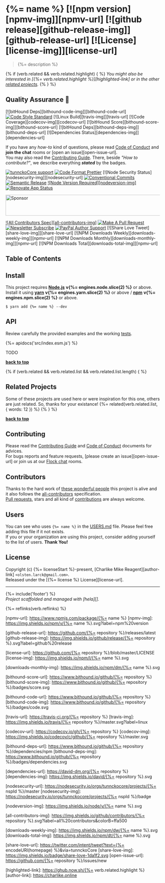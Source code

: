 # {%= name %} [![npm version][npmv-img]][npmv-url] [![github release][github-release-img]][github-release-url] [![License][license-img]][license-url] 

> {%= description %}

<div id="thetop"></div>

{% if (verb.related && verb.related.highlight) { %}
_You might also be interested in [{%= verb.related.highlight %}][highlighted-link] or in the other [related projects](#related-projects)._
{% } %}

## Quality Assurance :100:

[![bitHound Deps][bithound-code-img]][bithound-code-url] 
[![Code Style Standard][standard-img]][standard-url] 
[![Linux Build][travis-img]][travis-url] 
[![Code Coverage][codecov-img]][codecov-url] 
[![bitHound Score][bithound-score-img]][bithound-score-url] 
[![bitHound Deps][bithound-deps-img]][bithound-deps-url] 
[![Dependencies Status][dependencies-img]][dependencies-url] 

If you have any _how-to_ kind of questions, please read [Code of Conduct](./CODE_OF_CONDUCT.md) and **join the chat** rooms or [open an issue][open-issue-url].  
You may also read the [Contributing Guide](./CONTRIBUTING.md). There, beside _"How to contribute?"_, we describe everything **_stated_** by  the badges.

[![tunnckoCore support][chat-img]][chat-url] 
[![Code Format Prettier][prettier-img]][prettier-url] 
[![Node Security Status][nodesecurity-img]][nodesecurity-url] 
[![Conventional Commits][ccommits-img]][ccommits-url] 
[![Semantic Release][semantic-release-img]][semantic-release-url] 
[![Node Version Required][nodeversion-img]][nodeversion-url] 
[![Renovate App Status][renovate-img]][renovate-url]

<a target="_blank" rel="nofollow" href="https://app.codesponsor.io/link/K7yYzzA5nb2ZDR4GTKmgUdfe/{%= repository %}">
  <img alt="Sponsor" width="888" height="68" src="https://app.codesponsor.io/embed/K7yYzzA5nb2ZDR4GTKmgUdfe/{%=
repository %}.svg" />
</a>
<p></p>

[![All Contributors Spec][all-contributors-img]](#contributors) 
[![Make A Pull Request][prs-welcome-img]][prs-welcome-url] 
[![Newsletter Subscribe][tinyletter-img]][tinyletter-url] 
[![PayPal Author Support][paypal-donate-img]][paypal-donate-url] 
[![Share Love Tweet][share-love-img]][share-love-url] 
[![NPM Downloads Weekly][downloads-weekly-img]][npmv-url] 
[![NPM Downloads Monthly][downloads-monthly-img]][npmv-url] 
[![NPM Downloads Total][downloads-total-img]][npmv-url] 

## Table of Contents
<!-- toc -->

## Install

This project requires [**Node.js**][nodeversion-url] **v{%= engines.node.slice(2) %}** or above. Install it using [**yarn**](https://yarnpkg.com) **v{%= engines.yarn.slice(2) %}** or above / [**npm**](https://www.npmjs.com) **v{%= engines.npm.slice(2) %}** or above.

```
$ yarn add {%= name %} --dev
```
<!-- 
A browser usage is also possible, thanks to the [unpkg.com](https://unpkg.com) CDN and [Rollup](https://ghub.now.sh/rollup) bundler.  
See available bundles at [`https://unpkg.com/{%= name %}/dist/browser/`](https://unpkg.com/{%= name %}/dist/browser/).

> _**Note:** May not work in the browser if some of the [Node.js builtin modules](https://github.com/juliangruber/builtins/blob/master/builtins.json) are used here._
 -->
 
## API
Review carefully the provided examples and the working [tests](./test).

{%= apidocs('src/index.esm.js') %}

TODO

**[back to top](#thetop)**

{% if (verb.related && verb.related.list && verb.related.list.length) { %}
## Related Projects
Some of these projects are used here or were inspiration for this one, others are just related. So, thanks for your existance! 
{%= related(verb.related.list, { words: 12 }) %}
{% } %}

**[back to top](#thetop)**

## Contributing
Please read the [Contributing Guide](./CONTRIBUTING.md) and [Code of Conduct](./CODE_OF_CONDUCT.md) documents for advices.  
For bugs reports and feature requests, [please create an issue][open-issue-url] or join us at our [Flock chat][chat-url] rooms.
  
## Contributors
Thanks to the hard work of [these wonderful people](./CONTRIBUTORS.md) this project is alive and it also follows the [all-contributors](https://github.com/kentcdodds/all-contributors) specification.  
[Pull requests](./CONTRIBUTING.md#opening-a-pull-request), stars and all kind of [contributions](https://opensource.guide/how-to-contribute/#what-it-means-to-contribute) are always welcome.

## Users
You can see who uses `{%= name %}` in the [USERS.md](./USERS.md) file. Please feel free adding this file if it not exists.  
If you or your organization are using this project, consider adding yourself to the list of users. **Thank You!**

## License
Copyright (c) {%= licenseStart %}-present, [Charlike Mike Reagent][author-link] `<olsten.larck@gmail.com>`.  
Released under the [{%= license %} License][license-url].

***

{%= include('footer') %}  
_Project scaffolded and managed with [hela][]._

{%= reflinks(verb.reflinks) %}


<!-- Heading badges -->
[npmv-url]: https://www.npmjs.com/package/{%= name %}
[npmv-img]: https://img.shields.io/npm/v/{%= name %}.svg?label=npm%20version

[github-release-url]: https://github.com/{%= repository %}/releases/latest
[github-release-img]: https://img.shields.io/github/release/{%= repository %}.svg?label=github%20release

[license-url]: https://github.com/{%= repository %}/blob/master/LICENSE
[license-img]: https://img.shields.io/npm/l/{%= name %}.svg
<!-- [license-img]: https://img.shields.io/badge/license-tunnckoCore_1%2E0-blue.svg -->

[downloads-monthly-img]: https://img.shields.io/npm/dm/{%= name %}.svg

<!-- Front line badges -->
[bithound-score-url]: https://www.bithound.io/github/{%= repository %}
[bithound-score-img]: https://www.bithound.io/github/{%= repository %}/badges/score.svg

[bithound-code-url]: https://www.bithound.io/github/{%= repository %}
[bithound-code-img]: https://www.bithound.io/github/{%= repository %}/badges/code.svg

[standard-url]: https://github.com/airbnb/javascript
[standard-img]: https://img.shields.io/badge/code_style-airbnb-brightgreen.svg

[travis-url]: https://travis-ci.org/{%= repository %}
[travis-img]: https://img.shields.io/travis/{%= repository %}/master.svg?label=linux

[codecov-url]: https://codecov.io/gh/{%= repository %}
[codecov-img]: https://img.shields.io/codecov/c/github/{%= repository %}/master.svg

[bithound-deps-url]: https://www.bithound.io/github/{%= repository %}/dependencies/npm
[bithound-deps-img]: https://www.bithound.io/github/{%= repository %}/badges/dependencies.svg

[dependencies-url]: https://david-dm.org/{%= repository %}
[dependencies-img]: https://img.shields.io/david/{%= repository %}.svg

<!-- Second front of badges -->
[chat-url]: https://tunnckocore.flock.com/?i=cx2xoeofjtj6eo6c
[chat-img]: https://img.shields.io/badge/chat-on_flock-brightgreen.svg

[prettier-url]: https://github.com/prettier/prettier
[prettier-img]: https://img.shields.io/badge/styled_with-prettier-f952a5.svg

[nodesecurity-url]: https://nodesecurity.io/orgs/tunnckocore/projects/{%= nspId %}/master
[nodesecurity-img]: https://nodesecurity.io/orgs/tunnckocore/projects/{%= nspId %}/badge
<!-- the original color of nsp: 
[nodesec-img]: https://img.shields.io/badge/nsp-no_known_vulns-35a9e0.svg -->

[ccommits-url]: https://conventionalcommits.org/
[ccommits-img]: https://img.shields.io/badge/conventional_commits-1.0.0-yellow.svg

[semantic-release-url]: https://github.com/semantic-release/semantic-release
[semantic-release-img]: https://img.shields.io/badge/%20%20%F0%9F%93%A6%F0%9F%9A%80-semantic--release-e10079.svg

[nodeversion-url]: https://nodejs.org/en/download
[nodeversion-img]: https://img.shields.io/node/v/{%= name %}.svg

[renovate-url]: https://renovateapp.com
[renovate-img]: https://img.shields.io/badge/renovate-enabled-brightgreen.svg


<!-- Third badges line (After CodeSponsor ads) -->
[all-contributors-img]: https://img.shields.io/github/contributors/{%= repository %}.svg?label=all%20contributors&colorB=ffa500

[prs-welcome-img]: https://img.shields.io/badge/PRs-welcome-brightgreen.svg
[prs-welcome-url]: http://makeapullrequest.com

[tinyletter-url]: https://tinyletter.com/tunnckoCore
[tinyletter-img]: https://img.shields.io/badge/join-newsletter-9caaf8.svg

[paypal-donate-url]: https://paypal.me/tunnckoCore/10
[paypal-donate-img]: https://img.shields.io/badge/$-support-f47721.svg

[downloads-weekly-img]: https://img.shields.io/npm/dw/{%= name %}.svg
[downloads-total-img]: https://img.shields.io/npm/dt/{%= name %}.svg

<!-- Miscellaneous -->
[share-love-url]: https://twitter.com/intent/tweet?text={%= encodeURI(homepage) %}&via=tunnckoCore
[share-love-img]: https://img.shields.io/badge/share-love-1da1f2.svg
[open-issue-url]: https://github.com/{%= repository %}/issues/new

[highlighted-link]: https://ghub.now.sh/{%= verb.related.highlight %}
[author-link]: https://charlike.online